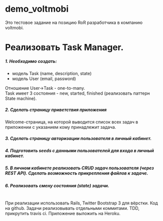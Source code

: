 # demo_voltmobi
Это тестовое задание на позицию RoR разработчика в компанию voltmobi.

# Реализовать Task Manager.

##### 1. Необходимо создать:
* модель Task (name, description, state)
* модель User (email, password)

Отношение User->Task - one-to-many.\
Task имеет 3 состояния - new, started, finished (реализовать паттерн State machine).

##### 2. Сделать страницу приветствия приложения
Welcome-страница, на которой выводится список всех задач в приложении с указанием кому принадлежит задача.

##### 3. Сделать страницу авторизации пользователя в личный кабинет.

##### 4. Подготовить seeds с данными пользователей для входа в личный кабинет.

##### 5. В личном кабинете реализовать CRUD задач пользователя (через REST API). Сделать возможность прикрепления файлов к задаче.

##### 6. Реализовать смену состояния (state) задачи.
 \
При реализации использовать Rails, Twitter Bootstrap 3 для вёрстки. Код на github. Задачи реализовывать отдельными коммитами. TDD, прикрутить travis ci. Приложение выложить на Heroku.

